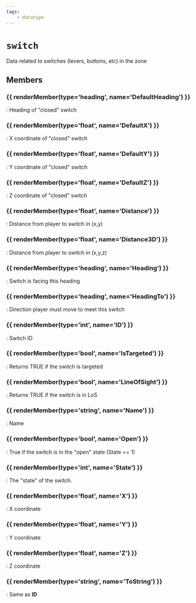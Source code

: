 ```yaml
---
tags:
    - datatype
---
```

# `switch`

<!--dt-desc-start-->
Data related to switches (levers, buttons, etc) in the zone
<!--dt-desc-end-->
## Members
<!--dt-members-start-->
### {{ renderMember(type='heading', name='DefaultHeading') }}

:   Heading of "closed" switch

### {{ renderMember(type='float', name='DefaultX') }}

:   X coordinate of "closed" switch

### {{ renderMember(type='float', name='DefaultY') }}

:   Y coordinate of "closed" switch

### {{ renderMember(type='float', name='DefaultZ') }}

:   Z coordinate of "closed" switch

### {{ renderMember(type='float', name='Distance') }}

:   Distance from player to switch in (x,y)

### {{ renderMember(type='float', name='Distance3D') }}

:   Distance from player to switch in (x,y,z)

### {{ renderMember(type='heading', name='Heading') }}

:   Switch is facing this heading

### {{ renderMember(type='heading', name='HeadingTo') }}

:   Direction player must move to meet this switch

### {{ renderMember(type='int', name='ID') }}

:   Switch ID

### {{ renderMember(type='bool', name='IsTargeted') }}

:   Returns TRUE if the switch is targeted

### {{ renderMember(type='bool', name='LineOfSight') }}

:   Returns TRUE if the switch is in LoS

### {{ renderMember(type='string', name='Name') }}

:   Name

### {{ renderMember(type='bool', name='Open') }}

:   True if the switch is in the "open" state (State == 1)

### {{ renderMember(type='int', name='State') }}

:   The "state" of the switch.

### {{ renderMember(type='float', name='X') }}

:   X coordinate

### {{ renderMember(type='float', name='Y') }}

:   Y coordinate

### {{ renderMember(type='float', name='Z') }}

:   Z coordinate

### {{ renderMember(type='string', name='ToString') }}

:   Same as **ID**
<!--dt-members-end-->
<!--dt-linkrefs-start-->
[bool]: datatype-bool.md
[float]: datatype-float.md
[heading]: datatype-heading.md
[int]: datatype-int.md
[string]: datatype-string.md
<!--dt-linkrefs-end-->
